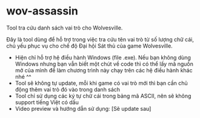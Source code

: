 # wov-assassin
Tool tra cứu danh sách vai trò cho Wolvesville.

Đây là tool dùng để hỗ trợ trong việc tra cứu tên vai trò từ số lượng chữ cái, chủ yếu phục vụ cho chế độ Đại hội Sát thủ của game Wolvesville.

+ Hiện chỉ hỗ trợ hệ điều hành Windows (file .exe). Nếu bạn không dùng Windows nhưng bạn vẫn biết một chút về code thì có thể lấy mã nguồn mở của mình để làm chương trình này chạy trên các hệ điều hành khác nhé ^^
+ Tool sẽ không tự update, mỗi khi game có vai trò mới thì bạn cần chủ động thêm vai trò đó vào trong danh sách
+ Tool chỉ sử dụng các ký tự chữ cái trong bảng mã ASCII, nên sẽ không support tiếng Việt có dấu
+ Video preview và hướng dẫn sử dụng: [Sẽ update sau]
